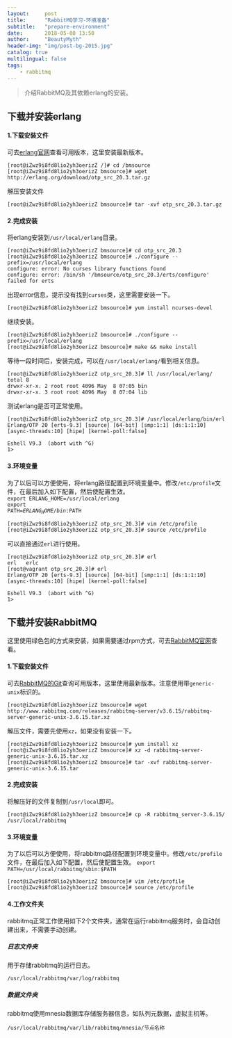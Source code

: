 ```yaml
---
layout:     post
title:      "RabbitMQ学习-环境准备"
subtitle:   "prepare-environment"
date:       2018-05-08 13:50
author:     "BeautyMyth"
header-img: "img/post-bg-2015.jpg"
catalog: true
multilingual: false
tags:
    - rabbitmq
---
```


> 介绍RabbitMQ及其依赖erlang的安装。

## 下载并安装erlang

#### 1.下载安装文件
可去[erlang官网](http://www.erlang.org/downloads)查看可用版本，这里安装最新版本。
```linux
[root@iZwz9i8fd8lio2yh3oerizZ /]# cd /bmsource
[root@iZwz9i8fd8lio2yh3oerizZ bmsource]# wget http://erlang.org/download/otp_src_20.3.tar.gz
```

解压安装文件
```linux
[root@iZwz9i8fd8lio2yh3oerizZ bmsource]# tar -xvf otp_src_20.3.tar.gz
```

#### 2.完成安装
将erlang安装到<code>/usr/local/erlang</code>目录。

```linux
[root@iZwz9i8fd8lio2yh3oerizZ bmsource]# cd otp_src_20.3
[root@iZwz9i8fd8lio2yh3oerizZ bmsource]# ./configure --prefix=/usr/local/erlang 
configure: error: No curses library functions found
configure: error: /bin/sh '/bmsource/otp_src_20.3/erts/configure' failed for erts
```

出现error信息，提示没有找到<code>curses</code>类，这里需要安装一下。

```linux
[root@iZwz9i8fd8lio2yh3oerizZ bmsource]# yum install ncurses-devel
```

继续安装。

```linux
[root@iZwz9i8fd8lio2yh3oerizZ bmsource]# ./configure --prefix=/usr/local/erlang 
[root@iZwz9i8fd8lio2yh3oerizZ bmsource]# make && make install
```

等待一段时间后，安装完成，可以在<code>/usr/local/erlang/</code>看到相关信息。

```linux
[root@iZwz9i8fd8lio2yh3oerizZ otp_src_20.3]# ll /usr/local/erlang/
total 8
drwxr-xr-x. 2 root root 4096 May  8 07:05 bin
drwxr-xr-x. 3 root root 4096 May  8 07:04 lib
```

测试erlang是否可正常使用。

```linux
[root@iZwz9i8fd8lio2yh3oerizZ otp_src_20.3]# /usr/local/erlang/bin/erl
Erlang/OTP 20 [erts-9.3] [source] [64-bit] [smp:1:1] [ds:1:1:10] [async-threads:10] [hipe] [kernel-poll:false]

Eshell V9.3  (abort with ^G)
1> 
```

#### 3.环境变量

为了以后可以方便使用，将erlang路径配置到环境变量中。修改<code>/etc/profile</code>文件，在最后加入如下配置，然后使配置生效。
<br>
<code>export ERLANG_HOME=/usr/local/erlang</code>
<br>
<code>export PATH=$ERLANG_HOME/bin:$PATH</code>

```linux
[root@iZwz9i8fd8lio2yh3oerizZ otp_src_20.3]# vim /etc/profile
[root@iZwz9i8fd8lio2yh3oerizZ otp_src_20.3]# source /etc/profile
```

可以直接通过<code>erl</code>进行使用。

```linux
[root@iZwz9i8fd8lio2yh3oerizZ otp_src_20.3]# erl
erl   erlc  
[root@vagrant otp_src_20.3]# erl
Erlang/OTP 20 [erts-9.3] [source] [64-bit] [smp:1:1] [ds:1:1:10] [async-threads:10] [hipe] [kernel-poll:false]

Eshell V9.3  (abort with ^G)
1> 
```

## 下载并安装RabbitMQ

这里使用绿色包的方式来安装，如果需要通过rpm方式，可去[RabbitMQ官网](http://www.rabbitmq.com/install-rpm.html)查看。

#### 1.下载安装文件

可去[RabbitMQ的Git](https://github.com/rabbitmq/rabbitmq-server/releases)查询可用版本，这里使用最新版本。注意使用带<code>generic-unix</code>标识的。

```linux
[root@iZwz9i8fd8lio2yh3oerizZ bmsource]# wget http://www.rabbitmq.com/releases/rabbitmq-server/v3.6.15/rabbitmq-server-generic-unix-3.6.15.tar.xz
```

解压文件，需要先使用<code>xz</code>，如果没有安装一下。

```linux
[root@iZwz9i8fd8lio2yh3oerizZ bmsource]# yum install xz
[root@iZwz9i8fd8lio2yh3oerizZ bmsource]# xz -d rabbitmq-server-generic-unix-3.6.15.tar.xz
[root@iZwz9i8fd8lio2yh3oerizZ bmsource]# tar -xvf rabbitmq-server-generic-unix-3.6.15.tar
```

#### 2.完成安装

将解压好的文件复制到<code>/usr/local</code>即可。

```linux
[root@iZwz9i8fd8lio2yh3oerizZ bmsource]# cp -R rabbitmq_server-3.6.15/ /usr/local/rabbitmq
```

#### 3.环境变量

为了以后可以方便使用，将rabbitmq路径配置到环境变量中。修改<code>/etc/profile</code>文件，在最后加入如下配置，然后使配置生效。
<code>export PATH=/usr/local/rabbitmq/sbin:$PATH</code>

```linux
[root@iZwz9i8fd8lio2yh3oerizZ bmsource]# vim /etc/profile
[root@iZwz9i8fd8lio2yh3oerizZ bmsource]# source /etc/profile
```

#### 4.工作文件夹

rabbitmq正常工作使用如下2个文件夹，通常在运行rabbitmq服务时，会自动创建出来，不需要手动创建。

##### 日志文件夹

用于存储rabbitmq的运行日志。

```linux
/usr/local/rabbitmq/var/log/rabbitmq
```

##### 数据文件夹

rabbitmq使用mnesia数据库存储服务器信息，如队列元数据，虚拟主机等。

```linux
/usr/local/rabbitmq/var/lib/rabbitmq/mnesia/节点名称
```
